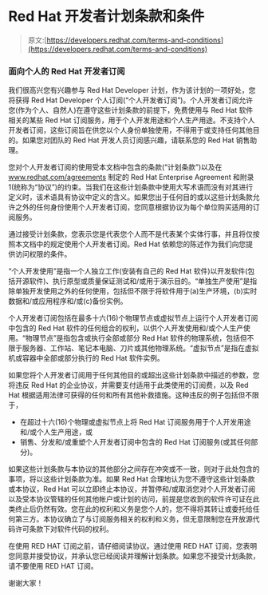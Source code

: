 # Red Hat 开发者计划条款和条件

> 原文:[https://developers.redhat.com/terms-and-conditions](https://developers.redhat.com/terms-and-conditions)

### 面向个人的 Red Hat 开发者订阅

我们很高兴您有兴趣参与 Red Hat Developer 计划，作为该计划的一项好处，您将获得 Red Hat Developer 个人订阅(“个人开发者订阅”)。个人开发者订阅允许您(作为个人、自然人)在遵守这些计划条款的前提下，免费使用与 Red Hat 软件相关的某些 Red Hat 订阅服务，用于个人开发用途和个人生产用途。不支持个人开发者订阅，这些订阅旨在供您以个人身份单独使用，不得用于或支持任何其他目的。如果您对团队的 Red Hat 开发人员订阅感兴趣，请联系您的 Red Hat 销售助理。

您对个人开发者订阅的使用受本文档中包含的条款(“计划条款”)以及在 www.redhat.com/agreements 制定的 Red Hat Enterprise Agreement 和附录 1(统称为“协议”)的约束。当我们在这些计划条款中使用大写术语而没有对其进行定义时，该术语具有协议中定义的含义。如果您出于任何目的或以这些计划条款允许之外的任何身份使用个人开发者订阅，您同意根据协议为每个单位购买适用的订阅服务。

通过接受计划条款，您表示您是代表您个人而不是代表某个实体行事，并且将仅按照本文档中的规定使用个人开发者订阅。Red Hat 依赖您的陈述作为我们向您提供访问权限的条件。

“个人开发使用”是指一个人独立工作(安装有自己的 Red Hat 软件)以开发软件(包括开源软件)、执行原型或质量保证测试和/或用于演示目的。“单独生产使用”是指除单独开发使用之外的任何使用，包括但不限于将软件用于(a)生产环境，(b)实时数据和/或应用程序和/或(c)备份实例。

个人开发者订阅包括在最多十六(16)个物理节点或虚拟节点上运行个人开发者订阅中包含的 Red Hat 软件的任何组合的权利，以供个人开发使用和/或个人生产使用。“物理节点”是指包含或执行全部或部分 Red Hat 软件的物理系统，包括但不限于服务器、工作站、笔记本电脑、刀片或其他物理系统。“虚拟节点”是指在虚拟机或容器中全部或部分执行的 Red Hat 软件实例。

如果您将个人开发者订阅用于任何其他目的或超出这些计划条款中描述的参数，您将违反 Red Hat 的企业协议，并需要支付适用于此类使用的订阅费，以及 Red Hat 根据适用法律可获得的任何和所有其他补救措施。这种违反的例子包括但不限于，

*   在超过十六(16)个物理或虚拟节点上将 Red Hat 订阅服务用于个人开发用途和/或个人生产用途，或
*   销售、分发和/或重塑个人开发者订阅中包含的 Red Hat 订阅服务(或其任何部分)。

如果这些计划条款与本协议的其他部分之间存在冲突或不一致，则对于此处包含的事项，将以这些计划条款为准。如果 Red Hat 合理地认为您不遵守这些计划条款或本协议，Red Hat 可以立即终止本协议，并暂停和/或取消您对个人开发者订阅以及受本协议管辖的任何其他帐户或计划的访问，前提是您收到的软件许可证在此类终止后仍然有效。您在此的权利和义务是您个人的，您不得将其转让或委托给任何第三方。本协议确立了与订阅服务相关的权利和义务，但无意限制您在开放源代码许可条款下对软件代码的权利。

在使用 RED HAT 订阅之前，请仔细阅读协议。通过使用 RED HAT 订阅，您表明您同意并接受协议，并承认您已经阅读并理解计划条款。如果您不接受计划条款，请不要使用 RED HAT 订阅。

谢谢大家！